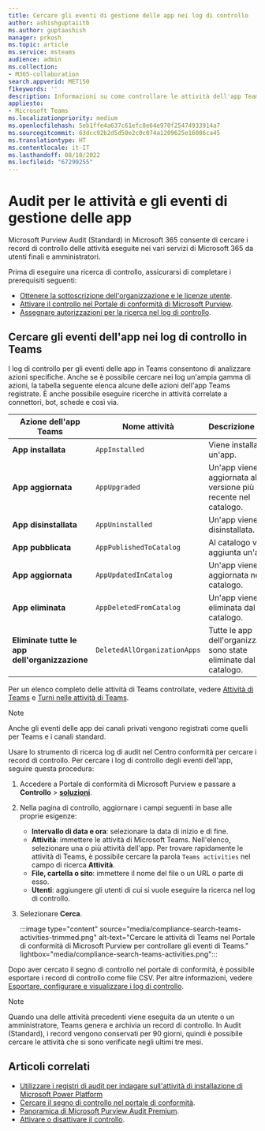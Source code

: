 ```yaml
---
title: Cercare gli eventi di gestione delle app nei log di controllo
author: ashishguptaiitb
ms.author: guptaashish
manager: prkosh
ms.topic: article
ms.service: msteams
audience: admin
ms.collection:
- M365-collaboration
search.appverid: MET150
f1keywords: ''
description: Informazioni su come controllare le attività dell'app Teams di utenti e amministratori dell'organizzazione.
appliesto:
- Microsoft Teams
ms.localizationpriority: medium
ms.openlocfilehash: 5eb1ffe4a637c61efc8e64e970f25474933914a7
ms.sourcegitcommit: 63dcc92b2d5d50e2c0c074a1209625e16086ca45
ms.translationtype: HT
ms.contentlocale: it-IT
ms.lasthandoff: 08/10/2022
ms.locfileid: "67299255"
---
```

# <a name="audit-for-app-management-activities-and-events"></a>Audit per le attività e gli eventi di gestione delle app

Microsoft Purview Audit (Standard) in Microsoft 365 consente di cercare i record di controllo delle attività eseguite nei vari servizi di Microsoft 365 da utenti finali e amministratori.

Prima di eseguire una ricerca di controllo, assicurarsi di completare i prerequisiti seguenti:

* [Ottenere la sottoscrizione dell'organizzazione e le licenze utente](/microsoft-365/compliance/set-up-basic-audit).
* [Attivare il controllo nel Portale di conformità di Microsoft Purview](/microsoft-365/compliance/turn-audit-log-search-on-or-off).
* [Assegnare autorizzazioni per la ricerca nel log di controllo](/microsoft-365/compliance/set-up-basic-audit).

## <a name="search-the-audit-logs-for-app-events-in-teams"></a>Cercare gli eventi dell'app nei log di controllo in Teams

I log di controllo per gli eventi delle app in Teams consentono di analizzare azioni specifiche. Anche se è possibile cercare nei log un'ampia gamma di azioni, la tabella seguente elenca alcune delle azioni dell'app Teams registrate. È anche possibile eseguire ricerche in attività correlate a connettori, bot, schede e così via.

| Azione dell'app Teams                  | Nome attività                | Descrizione                                              |
|-----------------------------------|------------------------------|:---------------------------------------------------------|
| **App installata**                 | `AppInstalled`               | Viene installata un'app.                                     |
| **App aggiornata**                  | `AppUpgraded`                | Un'app viene aggiornata alla versione più recente nel catalogo. |
| **App disinstallata**               | `AppUninstalled`             | Un'app viene disinstallata.                                   |
| **App pubblicata**                 | `AppPublishedToCatalog`      | Al catalogo viene aggiunta un'app.                          |
| **App aggiornata**                   | `AppUpdatedInCatalog`        | Un'app viene aggiornata nel catalogo.                        |
| **App eliminata**                   | `AppDeletedFromCatalog`      | Un'app viene eliminata dal catalogo.                      |
| **Eliminate tutte le app dell'organizzazione** | `DeletedAllOrganizationApps` | Tutte le app dell'organizzazione sono state eliminate dal catalogo.          |

Per un elenco completo delle attività di Teams controllate, vedere [Attività di Teams](audit-log-events.md#teams-activities) e [Turni nelle attività di Teams](audit-log-events.md#shifts-in-teams-activities).

> [!NOTE]
> Anche gli eventi delle app dei canali privati vengono registrati come quelli per Teams e i canali standard.

Usare lo strumento di ricerca log di audit nel Centro conformità per cercare i record di controllo. Per cercare i log di controllo degli eventi dell'app, seguire questa procedura:

1. Accedere a Portale di conformità di Microsoft Purview e passare a **Controllo** > **[ soluzioni](https://compliance.microsoft.com/auditlogsearch)**.
1. Nella pagina di controllo, aggiornare i campi seguenti in base alle proprie esigenze:

   * **Intervallo di data e ora**: selezionare la data di inizio e di fine.
   * **Attività**: immettere le attività di Microsoft Teams. Nell'elenco, selezionare una o più attività dell'app. Per trovare rapidamente le attività di Teams, è possibile cercare la parola `Teams activities` nel campo di ricerca **Attività**.
   * **File, cartella o sito**: immettere il nome del file o un URL o parte di esso.
   * **Utenti**: aggiungere gli utenti di cui si vuole eseguire la ricerca nel log di controllo.

1. Selezionare **Cerca**.

   :::image type="content" source="media/compliance-search-teams-activities-trimmed.png" alt-text="Cercare le attività di Teams nel Portale di conformità di Microsoft Purview per controllare gli eventi di Teams." lightbox="media/compliance-search-teams-activities.png":::

Dopo aver cercato il segno di controllo nel portale di conformità, è possibile esportare i record di controllo come file CSV. Per altre informazioni, vedere [Esportare, configurare e visualizzare i log di controllo](/microsoft-365/compliance/export-view-audit-log-records).

> [!NOTE]
> Quando una delle attività precedenti viene eseguita da un utente o un amministratore, Teams genera e archivia un record di controllo. In Audit (Standard), i record vengono conservati per 90 giorni, quindi è possibile cercare le attività che si sono verificate negli ultimi tre mesi.

## <a name="related-articles"></a>Articoli correlati

* [Utilizzare i registri di audit per indagare sull'attività di installazione di Microsoft Power Platform](manage-power-platform-apps.md#use-audit-logs-to-investigate-microsoft-power-platform-installation-activity)
* [Cercare il segno di controllo nel portale di conformità](/microsoft-365/compliance/search-the-audit-log-in-security-and-compliance).
* [Panoramica di Microsoft Purview Audit Premium](/microsoft-365/compliance/advanced-audit).
* [Attivare o disattivare il controllo](/microsoft-365/compliance/turn-audit-log-search-on-or-off).
